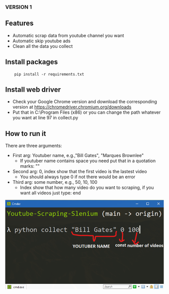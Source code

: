### VERSION 1
## Features
- Automatic scrap data from youtube channel you want
- Automatic skip youtube ads
- Clean all the data you collect
## Install packages
```
    pip install -r requirements.txt
```
## Install web driver
- Check your Google Chrome version and download the corresponding version at https://chromedriver.chromium.org/downloads
- Put that in C:\Program Files (x86) or you can change the path whatever you want at line 97 in collect.py

## How to run it
There are three arguments:

- First arg: Youtuber name, e.g.,"Bill Gates", "Marques Brownlee"
    - If youtuber name contains space you need put that in a quotation marks: ""
- Second arg: 0, index show that the first video is the lastest video
    - You should always type 0 if not there would be an error
- Third arg: some number, e.g., 50, 10, 100
    - Index show that how many video do you want to scraping, if you want all videos just type: end

![Alt text](./images/howtouse.png?raw=true "Title")
